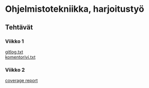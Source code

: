 # Ohjelmistotekniikka, harjoitustyö

## Tehtävät

### Viikko 1

[gitlog.txt](https://github.com/saanap17/ot-harjoitustyo/blob/master/laskarit/viikko1/gitlog.txt)  
[komentorivi.txt](https://github.com/saanap17/ot-harjoitustyo/blob/master/laskarit/viikko1/komentorivi.txt)

### Viikko 2
[coverage report](https://github.com/saanap17/ot-harjoitustyo/blob/master/laskarit/viikko2/coveragereport.png)
